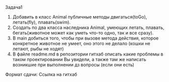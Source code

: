 Задача1

1) Добавить в класс Animal публичные методы двигаться(toGo), летать(fly), плавать(swim).
2) Создать по два класса
наследника Animal, умеющих летать, плавать, бегать(животное может как уметь что-то одно, так и все сразу).
3) В main добиться того, чтобы при вызове метода действия, которое конкретное животное не умеет, оно этого не делало (кошки не летают, рыбы не ходят)
4) В файле readme.md в репозитории гитхаб описать
какие проблемы в таком проектировании Вы увидели,
а также там же написать возникшие при выполнении дз вопросы
(если они есть)

Формат сдачи:
Ссылка на гитхаб
